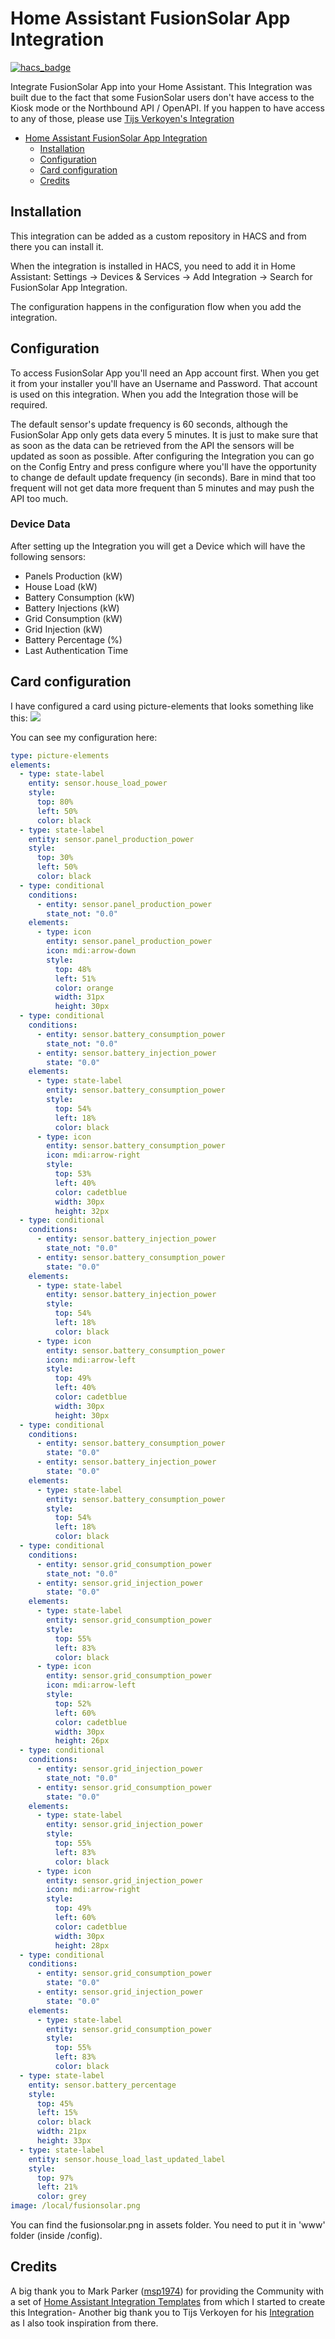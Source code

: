 # Home Assistant FusionSolar App Integration

[![hacs_badge](https://img.shields.io/badge/HACS-Default-41BDF5.svg)](https://github.com/hacs/integration)

Integrate FusionSolar App into your Home Assistant. This Integration was built due to the fact that some FusionSolar users don't have access to the Kiosk mode or the Northbound API / OpenAPI. If you happen to have access to any of those, please use [Tijs Verkoyen's Integration](https://github.com/tijsverkoyen/HomeAssistant-FusionSolar) 

- [Home Assistant FusionSolar App Integration](#home-assistant-fusionsolar-app-integration)
    - [Installation](#installation)
    - [Configuration](#configuration)
    - [Card configuration](#card-configuration)
    - [Credits](#credits)

## Installation

This integration can be added as a custom repository in HACS and from there you can install it.

When the integration is installed in HACS, you need to add it in Home Assistant: Settings → Devices & Services → Add Integration → Search for FusionSolar App Integration.

The configuration happens in the configuration flow when you add the integration.

## Configuration

To access FusionSolar App you'll need an App account first. When you get it from your installer you'll have an Username and Password. That account is used on this integration.
When you add the Integration those will be required.

The default sensor's update frequency is 60 seconds, although the FusionSolar App only gets data every 5 minutes. It is just to make sure that as soon as the data can be retrieved from the API the sensors will be updated as soon as possible. After configuring the Integration you can go on the Config Entry and press configure where you'll have the opportunity to change de default update frequency (in seconds). Bare in mind that too frequent will not get data more frequent than 5 minutes and may push the API too much.


### Device Data

After setting up the Integration you will get a Device which will have the following sensors:
* Panels Production (kW)
* House Load (kW)
* Battery Consumption (kW)
* Battery Injections (kW)
* Grid Consumption (kW)
* Grid Injection (kW)
* Battery Percentage (%)
* Last Authentication Time

## Card configuration

I have configured a card using picture-elements that looks something like this:
<a href="#"><img src="https://raw.githubusercontent.com/hcraveiro/Home-Assistant-FusionSolar-App/main/assets/card.png"></a>

You can see my configuration here:

```yaml
type: picture-elements
elements:
  - type: state-label
    entity: sensor.house_load_power
    style:
      top: 80%
      left: 50%
      color: black
  - type: state-label
    entity: sensor.panel_production_power
    style:
      top: 30%
      left: 50%
      color: black
  - type: conditional
    conditions:
      - entity: sensor.panel_production_power
        state_not: "0.0"
    elements:
      - type: icon
        entity: sensor.panel_production_power
        icon: mdi:arrow-down
        style:
          top: 48%
          left: 51%
          color: orange
          width: 31px
          height: 30px
  - type: conditional
    conditions:
      - entity: sensor.battery_consumption_power
        state_not: "0.0"
      - entity: sensor.battery_injection_power
        state: "0.0"
    elements:
      - type: state-label
        entity: sensor.battery_consumption_power
        style:
          top: 54%
          left: 18%
          color: black
      - type: icon
        entity: sensor.battery_consumption_power
        icon: mdi:arrow-right
        style:
          top: 53%
          left: 40%
          color: cadetblue
          width: 30px
          height: 32px
  - type: conditional
    conditions:
      - entity: sensor.battery_injection_power
        state_not: "0.0"
      - entity: sensor.battery_consumption_power
        state: "0.0"
    elements:
      - type: state-label
        entity: sensor.battery_injection_power
        style:
          top: 54%
          left: 18%
          color: black
      - type: icon
        entity: sensor.battery_consumption_power
        icon: mdi:arrow-left
        style:
          top: 49%
          left: 40%
          color: cadetblue
          width: 30px
          height: 30px
  - type: conditional
    conditions:
      - entity: sensor.battery_consumption_power
        state: "0.0"
      - entity: sensor.battery_injection_power
        state: "0.0"
    elements:
      - type: state-label
        entity: sensor.battery_consumption_power
        style:
          top: 54%
          left: 18%
          color: black
  - type: conditional
    conditions:
      - entity: sensor.grid_consumption_power
        state_not: "0.0"
      - entity: sensor.grid_injection_power
        state: "0.0"
    elements:
      - type: state-label
        entity: sensor.grid_consumption_power
        style:
          top: 55%
          left: 83%
          color: black
      - type: icon
        entity: sensor.grid_consumption_power
        icon: mdi:arrow-left
        style:
          top: 52%
          left: 60%
          color: cadetblue
          width: 30px
          height: 26px
  - type: conditional
    conditions:
      - entity: sensor.grid_injection_power
        state_not: "0.0"
      - entity: sensor.grid_consumption_power
        state: "0.0"
    elements:
      - type: state-label
        entity: sensor.grid_injection_power
        style:
          top: 55%
          left: 83%
          color: black
      - type: icon
        entity: sensor.grid_injection_power
        icon: mdi:arrow-right
        style:
          top: 49%
          left: 60%
          color: cadetblue
          width: 30px
          height: 28px
  - type: conditional
    conditions:
      - entity: sensor.grid_consumption_power
        state: "0.0"
      - entity: sensor.grid_injection_power
        state: "0.0"
    elements:
      - type: state-label
        entity: sensor.grid_consumption_power
        style:
          top: 55%
          left: 83%
          color: black
  - type: state-label
    entity: sensor.battery_percentage
    style:
      top: 45%
      left: 15%
      color: black
      width: 21px
      height: 33px
  - type: state-label
    entity: sensor.house_load_last_updated_label
    style:
      top: 97%
      left: 21%
      color: grey
image: /local/fusionsolar.png
```

You can find the fusionsolar.png in assets folder. You need to put it in 'www' folder (inside /config).

## Credits

A big thank you to Mark Parker ([msp1974](https://github.com/msp1974)) for providing the Community with a set of [Home Assistant Integration Templates](https://github.com/msp1974/HAIntegrationExamples) from which I started to create this Integration-
Another big thank you to Tijs Verkoyen for his [Integration](https://github.com/tijsverkoyen/HomeAssistant-FusionSolar) as I also took inspiration from there.